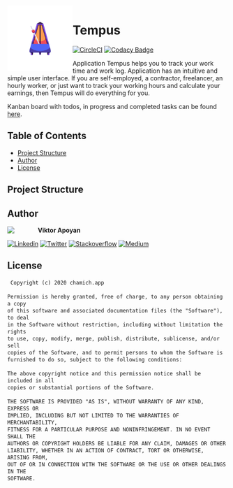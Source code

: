<a href="https://play.google.com/apps/testing/app.chamich.perfectus" target="_blank">
  <img src="https://github.com/ChamichApps/Tempus/blob/develop/libraries/design/src/main/res/mipmap-xxxhdpi/ic_launcher_foreground.png" width="150" align="left">
</a>

# Tempus

[![CircleCI](https://circleci.com/gh/ChamichApps/Tempus/tree/develop.svg?style=shield)](https://circleci.com/gh/ChamichApps/Tempus/tree/develop)
[![Codacy Badge](https://app.codacy.com/project/badge/Grade/7d0a54e3dd6a448481fab2a7647a5858)](https://www.codacy.com/gh/ChamichApps/Tempus/dashboard?utm_source=github.com&amp;utm_medium=referral&amp;utm_content=ChamichApps/Tempus&amp;utm_campaign=Badge_Grade)

Application Tempus helps you to track your work time and work log. Application has an intuitive and simple user interface. If you are self-employed, a contractor, freelancer, an hourly worker, or just want to track your working hours and calculate your earnings, then Tempus will do everything for you.

Kanban board with todos, in progress and completed tasks can be found [here](https://github.com/users/ChamichApps/projects/3).

## Table of Contents

-   [Project Structure](https://github.com/ChamichApps/Tempus#project-structure)
-   [Author](https://github.com/ChamichApps/Tempus#author)
-   [License](https://github.com/ChamichApps/Tempus#license)


## Project Structure

## Author

<a href="https://medium.com/@vapoyan" target="_blank">
  <img src="https://media-exp1.licdn.com/dms/image/C4D03AQG1bcSjvx4v9g/profile-displayphoto-shrink_200_200/0?e=1608768000&v=beta&t=fIidjjlBbmqmaWB6YXKr4Rxa-r9FqZX5UhUvYkgEiYw" width="70" align="left">
</a>

**Viktor Apoyan**

[![Linkedin](https://img.shields.io/badge/-linkedin-grey?logo=linkedin)](https://www.linkedin.com/in/victorapoyan/)
[![Twitter](https://img.shields.io/badge/-twitter-grey?logo=twitter)](https://twitter.com/ApoyanViktor)
[![Stackoverflow](https://img.shields.io/badge/-stackoverflow-grey?logo=Stackoverflow)](https://stackoverflow.com/users/612606/viktor-apoyan)
[![Medium](https://img.shields.io/badge/-medium-grey?logo=medium)](https://medium.com/@vapoyan)

## License

```license
 Copyright (c) 2020 chamich.app

Permission is hereby granted, free of charge, to any person obtaining a copy
of this software and associated documentation files (the "Software"), to deal
in the Software without restriction, including without limitation the rights
to use, copy, modify, merge, publish, distribute, sublicense, and/or sell
copies of the Software, and to permit persons to whom the Software is
furnished to do so, subject to the following conditions:

The above copyright notice and this permission notice shall be included in all
copies or substantial portions of the Software.

THE SOFTWARE IS PROVIDED "AS IS", WITHOUT WARRANTY OF ANY KIND, EXPRESS OR
IMPLIED, INCLUDING BUT NOT LIMITED TO THE WARRANTIES OF MERCHANTABILITY,
FITNESS FOR A PARTICULAR PURPOSE AND NONINFRINGEMENT. IN NO EVENT SHALL THE
AUTHORS OR COPYRIGHT HOLDERS BE LIABLE FOR ANY CLAIM, DAMAGES OR OTHER
LIABILITY, WHETHER IN AN ACTION OF CONTRACT, TORT OR OTHERWISE, ARISING FROM,
OUT OF OR IN CONNECTION WITH THE SOFTWARE OR THE USE OR OTHER DEALINGS IN THE
SOFTWARE.
```
